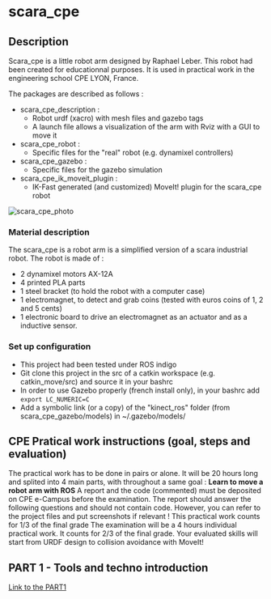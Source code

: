 
# scara_cpe

## Description
Scara_cpe is a little robot arm designed by Raphael Leber. This robot had been created for educationnal purposes. It is used in practical work in the engineering school CPE LYON, France.

The packages are described as follows :
- scara_cpe_description :
  - Robot urdf (xacro) with mesh files and gazebo tags
  - A launch file allows a visualization of the arm with Rviz with a GUI to move it
- scara_cpe_robot :
  - Specific files for the "real" robot (e.g. dynamixel controllers)
- scara_cpe_gazebo : 
  - Specific files for the gazebo simulation
- scara_cpe_ik_moveit_plugin :
  - IK-Fast generated (and customized) MoveIt! plugin for the scara_cpe robot

![scara_cpe_photo](https://github.com/m0rph03nix/scara_cpe_4students/blob/master/img/scara_cpe_photo.jpg)

### Material description
The scara_cpe is a robot arm is a simplified version of a scara industrial robot. 
The robot is made of :
- 2 dynamixel motors AX-12A
- 4 printed PLA parts
- 1 steel bracket (to hold the robot with a computer case)
- 1 electromagnet, to detect and grab coins (tested with euros coins of 1, 2 and 5 cents)
- 1 electronic board to drive an electromagnet as an actuator and as a inductive sensor. 


### Set up configuration
- This project had been tested under ROS indigo
- Git clone this project in the src of a catkin workspace (e.g. catkin_move/src) and source it in your bashrc
- In order to use Gazebo properly (french install only), in your bashrc add  ``` export LC_NUMERIC=C ``` 
- Add a symbolic link (or a copy) of the "kinect_ros" folder (from scara_cpe_gazebo/models) in ~/.gazebo/models/


## CPE Pratical work instructions (goal, steps and evaluation)

The practical work has to be done in pairs or alone. It will be 20 hours long and splited into 4 main parts, with throughout a same goal : <b>Learn to move a robot arm with ROS</b>
A report and the code (commented) must be deposited on CPE e-Campus before the examination. The report should answer the following questions and should not contain code. However, you can refer to the project files and put screenshots if relevant !
This practical work counts for 1/3 of the final grade
The examination will be a 4 hours individual practical work. It counts for 2/3 of the final grade. Your evaluated skills will start from URDF design to collision avoidance with MoveIt!

## PART 1 - Tools and techno introduction
[Link to the PART1](https://github.com/m0rph03nix/scara_cpe_4students/wiki/PART-1---Tools-and-techno-introduction)

